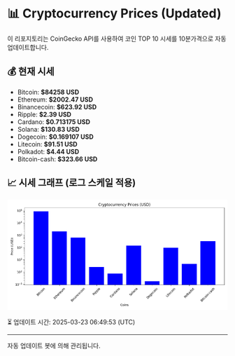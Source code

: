 
# 📊 Cryptocurrency Prices (Updated)

이 리포지토리는 CoinGecko API를 사용하여 코인 TOP 10 시세를 10분가격으로 자동 업데이트합니다.

## 💰 현재 시세
- Bitcoin: **$84258 USD**
- Ethereum: **$2002.47 USD**
- Binancecoin: **$623.92 USD**
- Ripple: **$2.39 USD**
- Cardano: **$0.713175 USD**
- Solana: **$130.83 USD**
- Dogecoin: **$0.169107 USD**
- Litecoin: **$91.51 USD**
- Polkadot: **$4.44 USD**
- Bitcoin-cash: **$323.66 USD**

## 📈 시세 그래프 (로그 스케일 적용)
![Crypto Prices](crypto_prices.png)

⏳ 업데이트 시간: 2025-03-23 06:49:53 (UTC)

---
자동 업데이트 봇에 의해 관리됩니다.
